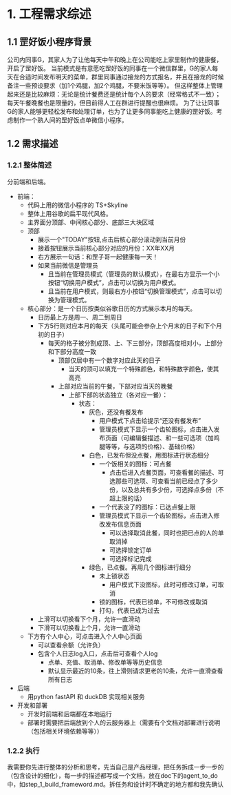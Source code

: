# 1. 工程需求综述
## 1.1 罡好饭小程序背景
公司内同事G，其家人为了让他每天中午和晚上在公司能吃上家里制作的健康餐，开启了罡好饭。
当前模式是有意愿吃罡好饭的同事在一个微信群里，G的家人每天在合适时间发布明天的菜单，群里同事通过接龙的方式报名，并且在接龙的时候备注一些预设要求（加1个鸡腿，加2个鸡腿，不要米饭等等）。
但这样整体上管理起来还是比较麻烦：无论是统计餐费还是统计每个人的要求（经常格式不一致）；每天午餐晚餐也是限量的，但目前得人工在群进行提醒也很麻烦。
为了让让同事G的家人能够更轻松发布和处理订单，也为了让更多同事能吃上健康的罡好饭。考虑制作一个熟人间的罡好饭点单微信小程序。

## 1.2 需求描述
### 1.2.1 整体简述
分前端和后端。
* 前端：
    * 代码上用的微信小程序的 TS+Skyline
    * 整体上用谷歌的扁平现代风格。
    * 主界面分顶部、中间核心部分、底部三大块区域
    * 顶部
        * 展示一个"TODAY"按钮,点击后核心部分滚动到当前月份
        * 接着按钮展示当前核心部分对应的月份：XX年XX月
        * 右方展示一句话：和罡子哥一起健康每一天！
        * 如果当前微信是管理员
            * 且当前在管理员模式（管理员的默认模式），在最右方显示一个小按钮“切换用户模式”，点击可以切换为用户模式。
            * 且当前在用户模式，则最右方小按钮“切换管理模式”，点击可以切换为管理模式。
    * 核心部分：是一个日历按类似谷歌日历的方式展示本月的每天。
        * 日历最上方是周一、周二到周日
        * 下方5行则对应本月的每天（头尾可能会参杂上个月末的日子和下个月初的日子）
            * 每天的格子被分割成顶、上、下三部分，顶部高度相对小，上部分和下部分高度一致
                * 顶部仅居中有一个数字对应此天的日子
                    * 当天的顶可以填充一个特殊颜色，和特殊数字颜色，使其高亮
                * 上部对应当前的午餐，下部对应当天的晚餐
                    * 上部下部的状态独立（各对应一餐）：
                        * 状态：
                            * 灰色，还没有餐发布
                                * 用户模式下点击给提示“还没有餐发布”
                                * 管理员模式下显示一个齿轮图标，点击进入发布页面（可编辑餐描述、和一些可选项（加鸡腿等等，与选项的价格）、基础价格）
                            * 白色，已发布但没点餐，用图标进行状态细分
                                * 一个饭相关的图标：可点餐
                                    * 点击后进入点餐页面，可查看餐的描述、可选那些可选项、可查看当前已经点了多少份，以及总共有多少份，可选择点多份（不超上限的话）
                                * 一个代表没了的图标：已达点餐上限
                                * 管理员模式下显示一个齿轮图标，点击进入修改发布信息页面
                                    * 可以选择取消此餐，同时也把已点的人的单取消掉
                                    * 可选择锁定订单
                                    * 可选择标记完成
                            * 绿色，已点餐。再用几个图标进行细分
                                * 未上锁状态
                                    * 用户模式下没图标，此时可修改订单，可取消
                                * 锁的图标，代表已锁单，不可修改或取消
                                * 打勾，代表已成为过去
        * 上滑可以切换看下个月，允许一直滑动
        * 下滑可以切换看上个月，允许一直滑动
    * 下方有个人中心，可点击进入个人中心页面
        * 可以查看余额（允许负）
        * 包含个人日志log入口，点击后可查看个人log
            * 点单、充值、取消单、修改单等等历史信息
            * 默认显示最近的10条，往上滑则请求更老的10条，允许一直滑查看所有日志
* 后端
    * 用python fastAPI 和 duckDB 实现相关服务
* 开发和部署
    * 开发时前端和后端都在本地运行
    * 部署时需要把后端放到个人的云服务器上（需要有个文档对部署进行说明（包括相关环境依赖等等））

### 1.2.2 执行
我需要你先进行整体的分析和思考，先当自己是产品经理，把任务拆成一步一步的（包含设计的细化），每一步的描述都写成一个文档，放在doc下的agent_to_do中，如step_1_build_frameword.md。拆任务和设计时不确定的地方都和我先确认
